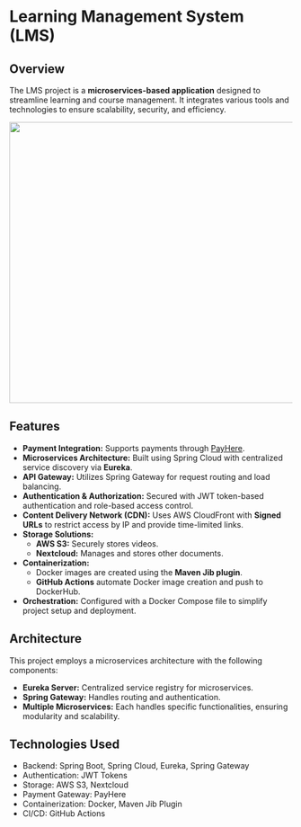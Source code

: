 # Learning Management System (LMS)
## Overview

The LMS project is a **microservices-based application** designed to streamline learning and course management. It integrates various tools and technologies to ensure scalability, security, and efficiency.


<img src="https://github.com/user-attachments/assets/976dda89-ba72-4595-86b5-29692c5207af" width="650" height="500" />



## Features

- **Payment Integration:** Supports payments through [PayHere](https://www.payhere.lk/).
- **Microservices Architecture:** Built using Spring Cloud with centralized service discovery via **Eureka**.
- **API Gateway:** Utilizes Spring Gateway for request routing and load balancing.
- **Authentication & Authorization:** Secured with JWT token-based authentication and role-based access control.
- **Content Delivery Network (CDN):** Uses AWS CloudFront with **Signed URLs** to restrict access by IP and provide time-limited links.
- **Storage Solutions:**  
  - **AWS S3:** Securely stores videos.  
  - **Nextcloud:** Manages and stores other documents.
- **Containerization:**  
  - Docker images are created using the **Maven Jib plugin**.  
  - **GitHub Actions** automate Docker image creation and push to DockerHub.
- **Orchestration:** Configured with a Docker Compose file to simplify project setup and deployment.

 
## Architecture

This project employs a microservices architecture with the following components:  
- **Eureka Server:** Centralized service registry for microservices.  
- **Spring Gateway:** Handles routing and authentication.  
- **Multiple Microservices:** Each handles specific functionalities, ensuring modularity and scalability.


## Technologies Used

- Backend: Spring Boot, Spring Cloud, Eureka, Spring Gateway
- Authentication: JWT Tokens
- Storage: AWS S3, Nextcloud
- Payment Gateway: PayHere
- Containerization: Docker, Maven Jib Plugin
- CI/CD: GitHub Actions
